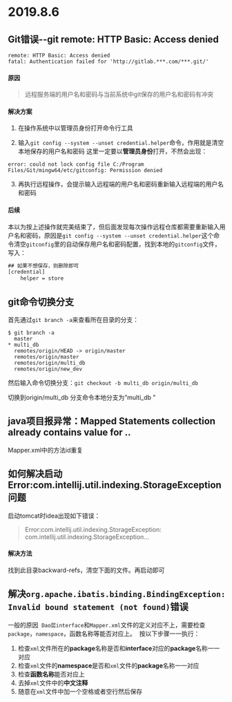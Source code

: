 # 2019.8.6

## Git错误--git remote: HTTP Basic: Access denied

```
remote: HTTP Basic: Access denied
fatal: Authentication failed for 'http://gitlab.***.com/***.git/'
```
#### 原因
>远程服务端的用户名和密码与当前系统中git保存的用户名和密码有冲突

#### 解决方案
1. 在操作系统中以管理员身份打开命令行工具

2. 输入`git config --system --unset credential.helper`命令，作用就是清空本地保存的用户名和密码
这里一定要以**管理员身份**打开，不然会出现：
```
error: could not lock config file C:/Program Files/Git/mingw64/etc/gitconfig: Permission denied
```
3. 再执行远程操作，会提示输入远程端的用户名和密码重新输入远程端的用户名和密码

#### 后续
本以为按上述操作就完美结束了，但后面发现每次操作远程仓库都需要重新输入用户名和密码，原因是`git config --system --unset credential.helper`这个命令清空`gitconfig`里的自动保存用户名和密码配置，找到本地的`gitconfig`文件，写入：
```xml
## 如果不想保存，则删除即可
[credential]
    helper = store
```



## git命令切换分支

首先通过`git branch -a`来查看所在目录的分支：


```
$ git branch -a
  master
* multi_db
  remotes/origin/HEAD -> origin/master
  remotes/origin/master
  remotes/origin/multi_db
  remotes/origin/new_dev
```

然后输入命令切换分支：`git checkout -b multi_db origin/multi_db`

切换到origin/multi_db 分支命令本地分支为”multi_db ”



## java项目报异常：Mapped Statements collection already contains value for ..

Mapper.xml中的方法id重复



## 如何解决启动Error:com.intellij.util.indexing.StorageException问题

启动tomcat时idea出现如下错误：
>Error:com.intellij.util.indexing.StorageException: com.intellij.util.indexing.StorageException...

#### 解决方法
找到此目录backward-refs，清空下面的文件。再启动即可

## 解决`org.apache.ibatis.binding.BindingException: Invalid bound statement (not found)`错误

一般的原因 
`Dao层interface`和`Mapper.xml`文件的定义对应不上，需要检查`package`，`namespace`，函数名称等能否对应上。 
按以下步骤一一执行： 

1. 检查`xml`文件所在的**package**名称是否和**interface**对应的**package**名称一一对应 
2. 检查`xml`文件的**namespace**是否和`xml`文件的**package**名称一一对应 
3. 检查**函数名称**能否对应上 
4. 去掉`xml`文件中的**中文注释**
5. 随意在`xml`文件中加一个空格或者空行然后保存


